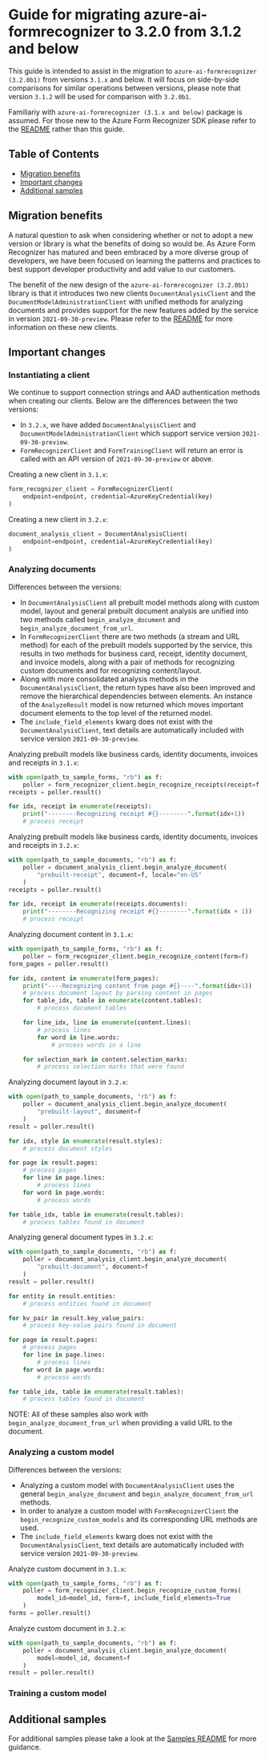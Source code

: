 # Guide for migrating azure-ai-formrecognizer to 3.2.0 from 3.1.2 and below

This guide is intended to assist in the migration to `azure-ai-formrecognizer (3.2.0b1)` from versions `3.1.x` and below. It will focus on side-by-side comparisons for similar operations between versions, please note that version `3.1.2` will be used for comparison with `3.2.0b1`.

Familiariy with `azure-ai-formrecognizer (3.1.x and below)` package is assumed. For those new to the Azure Form Recognizer SDK please refer to the [README](README) rather than this guide.

## Table of Contents
- [Migration benefits](#migration-benefits)
- [Important changes](#important-changes)
- [Additional samples](#additional-samples)

## Migration benefits

A natural question to ask when considering whether or not to adopt a new version or library is what the benefits of doing so would be. As Azure Form Recognizer has matured and been embraced by a more diverse group of developers, we have been focused on learning the patterns and practices to best support developer productivity and add value to our customers.

The benefit of the new design of the `azure-ai-formrecognizer (3.2.0b1)` library is that it introduces two new clients `DocumentAnalysisClient` and the `DocumentModelAdministrationClient` with unified methods for analyzing documents and provides support for the new features added by the service in version `2021-09-30-preview`.
Please refer to the [README](README) for more information on these new clients. 

## Important changes

### Instantiating a client

We continue to support connection strings and AAD authentication methods when creating our clients. Below are the differences between the two versions:

- In `3.2.x`, we have added `DocumentAnalysisClient` and `DocumentModelAdministrationClient` which support service version `2021-09-30-preview`.
- `FormRecognizerClient` and `FormTrainingClient` will return an error is called with an API version of `2021-09-30-preview` or above. 

Creating a new client in `3.1.x`:
```python
form_recognizer_client = FormRecognizerClient(
    endpoint=endpoint, credential=AzureKeyCredential(key)
)
```

Creating a new client in `3.2.x`:
```python
document_analysis_client = DocumentAnalysisClient(
    endpoint=endpoint, credential=AzureKeyCredential(key)
)
```

### Analyzing documents

Differences between the versions:
- In `DocumentAnalysisClient` all prebuilt model methods along with custom model, layout and general prebuilt document analysis are unified into two methods called
`begin_analyze_document` and `begin_analyze_document_from_url`.
- In `FormRecognizerClient` there are two methods (a stream and URL method) for each of the prebuilt models supported by the service, this results in two methods for business card, receipt, identity document, and invoice models, along with a pair of methods for recognizing custom documents and for recognizing content/layout. 
- Along with more consolidated analysis methods in the `DocumentAnalysisClient`, the return types have also been improved and remove the hierarchical dependencies between elements. An instance of the `AnalyzeResult` model is now returned which moves important document elements to the top level of the returned model.
- The `include_field_elements` kwarg does not exist with the `DocumentAnalysisClient`, text details are automatically included with service version `2021-09-30-preview`.

Analyzing prebuilt models like business cards, identity documents, invoices and receipts in `3.1.x`:
```python
with open(path_to_sample_forms, "rb") as f:
    poller = form_recognizer_client.begin_recognize_receipts(receipt=f, locale="en-US")
receipts = poller.result()

for idx, receipt in enumerate(receipts):
    print("--------Recognizing receipt #{}--------".format(idx+1))
    # process receipt
```

Analyzing prebuilt models like business cards, identity documents, invoices and receipts in `3.2.x`:
```python
with open(path_to_sample_documents, "rb") as f:
    poller = document_analysis_client.begin_analyze_document(
        "prebuilt-receipt", document=f, locale="en-US"
    )
receipts = poller.result()

for idx, receipt in enumerate(receipts.documents):
    print("--------Recognizing receipt #{}--------".format(idx + 1))
    # process receipt
```

Analyzing document content in `3.1.x`:
```python
with open(path_to_sample_forms, "rb") as f:
    poller = form_recognizer_client.begin_recognize_content(form=f)
form_pages = poller.result()

for idx, content in enumerate(form_pages):
    print("----Recognizing content from page #{}----".format(idx+1))
    # process document layout by parsing content in pages
    for table_idx, table in enumerate(content.tables):
        # process document tables

    for line_idx, line in enumerate(content.lines):
        # process lines
        for word in line.words:
            # process words in a line

    for selection_mark in content.selection_marks:
        # process selection marks that were found
```


Analyzing document layout in `3.2.x`:
```python
with open(path_to_sample_documents, "rb") as f:
    poller = document_analysis_client.begin_analyze_document(
        "prebuilt-layout", document=f
    )
result = poller.result()

for idx, style in enumerate(result.styles):
    # process document styles

for page in result.pages:
    # process pages
    for line in page.lines:
        # process lines
    for word in page.words:
        # process words

for table_idx, table in enumerate(result.tables):
    # process tables found in document
```

Analyzing general document types in `3.2.x`:
```python
with open(path_to_sample_documents, "rb") as f:
    poller = document_analysis_client.begin_analyze_document(
        "prebuilt-document", document=f
    )
result = poller.result()

for entity in result.entities:
    # process entities found in document

for kv_pair in result.key_value_pairs:
    # process key-value pairs found in document

for page in result.pages:
    # process pages
    for line in page.lines:
        # process lines
    for word in page.words:
        # process words

for table_idx, table in enumerate(result.tables):
    # process tables found in document
```

NOTE: All of these samples also work with `begin_analyze_document_from_url` when providing a valid URL to the document.

### Analyzing a custom model

Differences between the versions:
- Analyzing a custom model with `DocumentAnalysisClient` uses the general `begin_analyze_document` and `begin_analyze_document_from_url` methods.
- In order to analyze a custom model with `FormRecognizerClient` the `begin_recognize_custom_models` and its corresponding URL methods are used.
- The `include_field_elements` kwarg does not exist with the `DocumentAnalysisClient`, text details are automatically included with service version `2021-09-30-preview`.

Analyze custom document in `3.1.x`:
```python
with open(path_to_sample_forms, "rb") as f:
    poller = form_recognizer_client.begin_recognize_custom_forms(
        model_id=model_id, form=f, include_field_elements=True
    )
forms = poller.result()
```

Analyze custom document in `3.2.x`:
```python
with open(path_to_sample_documents, "rb") as f:
    poller = document_analysis_client.begin_analyze_document(
        model=model_id, document=f
    )
result = poller.result()
```

### Training a custom model


## Additional samples

For additional samples please take a look at the [Samples README](SAMPLES_README) for more guidance.

[README]: https://github.com/Azure/azure-sdk-for-python/blob/main/sdk/formrecognizer/azure-ai-formrecognizer/README.md
[SAMPLES_README]: https://github.com/Azure/azure-sdk-for-python/blob/main/sdk/formrecognizer/azure-ai-formrecognizer/samples/README.md